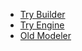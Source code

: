 * [Try Builder](https://builder.netgrif.com)
* [Try Engine](https://demo.netgrif.com/)
* [Old Modeler](http://www.startit.sk/modeler)
